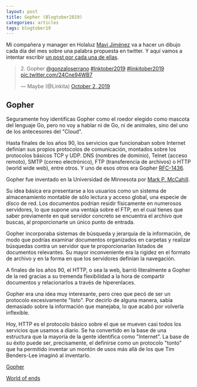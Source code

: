 ```yaml
---
layout: post
title: Gopher (Blogtober2019)
categories: articles
tags: blogtober19
---
```


Mi compañera y manager en Holaluz [Mavi Jiménez](https://twitter.com/Linkita) va a hacer un dibujo cada día del mes sobre una palabra propuesta en twitter. Y aquí vamos a intentar escribir [un post por cada una de ellas](https://franiglesias.github.io/blogtober19-status/).

<blockquote class="twitter-tweet" data-conversation="none" data-theme="dark"><p lang="en" dir="ltr">2. Gopher <a href="https://twitter.com/gonzaloserrano?ref_src=twsrc%5Etfw">@gonzaloserrano</a> <a href="https://twitter.com/hashtag/Inktober2019?src=hash&amp;ref_src=twsrc%5Etfw">#Inktober2019</a> <a href="https://twitter.com/hashtag/linkitober2019?src=hash&amp;ref_src=twsrc%5Etfw">#linkitober2019</a> <a href="https://t.co/24Cne94WB7">pic.twitter.com/24Cne94WB7</a></p>&mdash; Maybe (@Linkita) <a href="https://twitter.com/Linkita/status/1179492009939263488?ref_src=twsrc%5Etfw">October 2, 2019</a></blockquote> <script async src="https://platform.twitter.com/widgets.js" charset="utf-8"></script>

## Gopher

Seguramente hoy identificas Gopher como el roedor elegido como mascota del lenguaje Go, pero no voy a hablar ni de Go, ni de animales, sino del uno de los antecesores del "Cloud".

Hasta finales de los años 90, los servicios que funcionaban sobre Internet definían sus propios protocolos de comunicación, montados sobre los protocolos básicos TCP y UDP. DNS (nombres de dominio), Telnet (acceso remoto), SMTP (correo electrónico), FTP (transferencia de archivos) o HTTP (world wide web), entre otros. Y uno de esos otros era Gopher [RFC-1436](http://www.faqs.org/rfcs/rfc1436.html).

Gopher fue inventado en la Universidad de Minnesota por [Mark P. McCahill](https://en.wikipedia.org/wiki/Mark_P._McCahill).

Su idea básica era presentarse a los usuarios como un sistema de almacenamiento montable de sólo lectura y acceso global, una especie de disco de red. Los documentos podrían residir físicamente en numerosos servidores, lo que supone una ventaja sobre el FTP, en el cual tienes que saber previamente en qué servidor concreto se encuentra el archivo que buscas, al proporcionarte un único punto de entrada.

Gopher incorporaba sistemas de búsqueda y jerarquía de la información, de modo que podrías examinar documentos organizados en carpetas y realizar búsquedas contra un servidor que te proporcionarían listados de documentos relevantes. Su mayor inconveniente era la rigidez en el formato de archivo y en la forma en que los servidores definían la navegación.

A finales de los años 90, el HTTP, o sea la web, barrió literalmente a Gopher de la red gracias a su tremenda flexibilidad a la hora de compartir documentos y relacionarlos a través de hiperenlaces. 

Gopher era una idea muy interesante, pero creo que pecó de ser un protocolo excesivamente "listo". Por decirlo de alguna manera, sabía demasiado sobre la información que manejaba, lo que acabó por volverla inflexible.

Hoy, HTTP es el protocolo básico sobre el que se mueven casi todos los servicios que usamos a diario. Se ha convertido en la base de una estructura que la mayoría de la gente identifica como "Internet". La base de su éxito puede ser, precisamente, el definirse como un protocolo "tonto" que ha permitido inventar un montón de usos más allá de los que Tim Benders-Lee imaginó al inventarlo.

[Gopher](http://personales.upv.es/rmartin/TcpIp/cap06s01.html)

[World of ends](https://worldofends.com)


